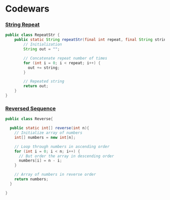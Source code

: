 # Codewars

### [String Repeat](https://www.codewars.com/kata/57a0e5c372292dd76d000d7e/train/java)

```java
public class RepeatStr {
    public static String repeatStr(final int repeat, final String string) {
        // Initialization
        String out = "";

        // Concatenate repeat number of times
        for (int i = 0; i < repeat; i++) {
          out += string;
        }

        // Repeated string
        return out;
    }
}
```

### [Reversed Sequence](https://www.codewars.com/kata/5a00e05cc374cb34d100000d/train/java)

```java
public class Reverse{

  public static int[] reverse(int n){
    // Initialize array of numbers
    int[] numbers = new int[n];

    // Loop through numbers in ascending order
    for (int i = 0; i < n; i++) {
      // But order the array in descending order
      numbers[i] = n - i;
    }

    // Array of numbers in reverse order
    return numbers;
  }

}
```





